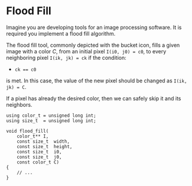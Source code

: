 # Flood Fill

Imagine you are developing tools for an image processing software. It is required you implement a flood fill algorithm.

The flood fill tool, commonly depicted with the bucket icon, fills a given image with a color $C$, from an initial pixel `I(i0, j0) = c0`, to every neighboring pixel `I(ik, jk) = ck` if the condition:
- `ck == c0`

is met. In this case, the value of the new pixel should be changed as `I(ik, jk) = C`.

If a pixel has already the desired color, then we can safely skip it and its neighbors.

```
using color_t = unsigned long int;
using size_t  = unsigned long int;

void flood_fill(
    color_t** I,
    const size_t  width,
    const size_t  height,
    const size_t  i0,
    const size_t  j0,
    const color_t C)
{
    // ...
}
```
